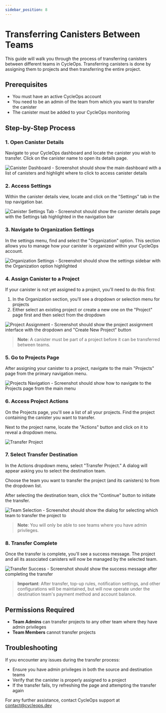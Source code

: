 ```yaml
---
sidebar_position: 8
---
```


# Transferring Canisters Between Teams

This guide will walk you through the process of transferring canisters between different teams in CycleOps. Transferring canisters is done by assigning them to projects and then transferring the entire project.

## Prerequisites

- You must have an active CycleOps account
- You need to be an admin of the team from which you want to transfer the canister
- The canister must be added to your CycleOps monitoring

## Step-by-Step Process

### 1. Open Canister Details

Navigate to your CycleOps dashboard and locate the canister you wish to transfer. Click on the canister name to open its details page.

![Canister Dashboard - Screenshot should show the main dashboard with a list of canisters and highlight where to click to access canister details](./img/canister-dashboard.png)

### 2. Access Settings

Within the canister details view, locate and click on the "Settings" tab in the top navigation bar.

![Canister Settings Tab - Screenshot should show the canister details page with the Settings tab highlighted in the navigation bar](./img/canister-settings-tab.png)

### 3. Navigate to Organization Settings

In the settings menu, find and select the "Organization" option. This section allows you to manage how your canister is organized within your CycleOps account.

![Organization Settings - Screenshot should show the settings sidebar with the Organization option highlighted](./img/organization-settings.png)

### 4. Assign Canister to a Project

If your canister is not yet assigned to a project, you'll need to do this first:

1. In the Organization section, you'll see a dropdown or selection menu for projects
2. Either select an existing project or create a new one on the "Project" page first and then select from the dropdown

![Project Assignment - Screenshot should show the project assignment interface with the dropdown and "Create New Project" button](./img/project-assignment.png)

> **Note**: A canister must be part of a project before it can be transferred between teams.

### 5. Go to Projects Page

After assigning your canister to a project, navigate to the main "Projects" page from the primary navigation menu.

![Projects Navigation - Screenshot should show how to navigate to the Projects page from the main menu](./img/projects-navigation.png)

### 6. Access Project Actions

On the Projects page, you'll see a list of all your projects. Find the project containing the canister you want to transfer.

Next to the project name, locate the "Actions" button and click on it to reveal a dropdown menu.

![Transfer Project](./img/transfer-project.png)

### 7. Select Transfer Destination

In the Actions dropdown menu, select "Transfer Project." A dialog will appear asking you to select the destination team.

Choose the team you want to transfer the project (and its canisters) to from the dropdown list.

After selecting the destination team, click the "Continue" button to initiate the transfer.

![Team Selection - Screenshot should show the dialog for selecting which team to transfer the project to](./img/team-selection.png)

> **Note**: You will only be able to see teams where you have admin privileges.

### 8. Transfer Complete

Once the transfer is complete, you'll see a success message. The project and all its associated canisters will now be managed by the selected team.

![Transfer Success - Screenshot should show the success message after completing the transfer](./img/transfer-success.png)

> **Important**: After transfer, top-up rules, notification settings, and other configurations will be maintained, but will now operate under the destination team's payment method and account balance.

## Permissions Required

- **Team Admins** can transfer projects to any other team where they have admin privileges
- **Team Members** cannot transfer projects

## Troubleshooting

If you encounter any issues during the transfer process:

- Ensure you have admin privileges in both the source and destination teams
- Verify that the canister is properly assigned to a project
- If the transfer fails, try refreshing the page and attempting the transfer again

For any further assistance, contact CycleOps support at [contact@cycleops.dev](mailto:contact@cycleops.dev)